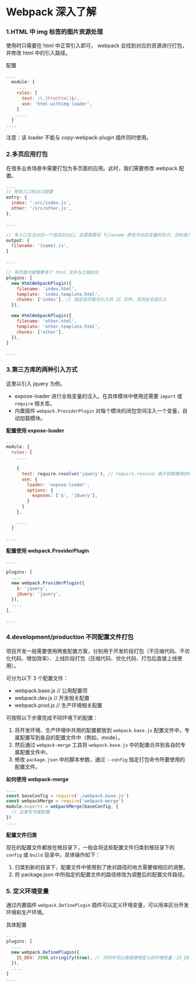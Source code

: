 # Webpack 深入了解

### 1.HTML 中 img 标签的图片资源处理
使用时只需要在 html 中正常引入即可， webpack 会找到对应的资源进行打包，并修改 html 中的引入路径。

配置
```JavaScript
....
  module: {
    ....
    rules: [
      test: /\.(htm|html)$/,
      use: 'html-withimg-loader',
    ]
    ....
  }
....
```

注意：该 loader 不能与 copy-webpack-plugin 插件同时使用。

### 2.多页应用打包
在很多业务场景中需要打包为多页面的应用。此时，我们需要修改 webpack 配置。
```JavaScript
....
// 修改入口和出口配置
entry: {
  index: '.src/index.js',
  other: '/src/other.js',
},

....

// 多入口无法对应一个固定的出口，这里需要将 filename 修改为动态变量的形式，目标是为了相应的输出各自的打包文件
output: {
  filename: '[name].js',
}

....

// 多页面也就需要多个 html 文件与之相对应
plugins: [
  new HtmlWebpackPlugin({
    filename: 'index.html',
    template: 'index.template.html',
    chunks: ['index'], // 指定该页面也引入的 JS 文件，否则会全部引入
  }),

  new HtmlWebpackPlugin({
    filename: 'other.html',
    template: 'other.template.html',
    chunks: ['other'],
  }),
]

....
```

### 3.第三方库的两种引入方式
这里以引入 jquery 为例。

- expose-loader 进行全局变量的注入。在具体模块中使用还需要 `import` 或 `require` 相关库。
- 内置插件 `webpack.ProviderPlugin` 对每个模块的闭包空间注入一个变量，自动加载模块。

**配置使用 expose-loader**
```JavaScript
....
module: {
  rules: [
    ....

    {
      test: require.resolve('jquery'), // require.resolve 用于获取模块的绝对路径
      use: {
        loader: 'expose-loader',
        options: {
          exposes: ['$', 'jQuery'],
        }
      }
    },

    ....
  ]

....
```

**配置使用 webpack.ProviderPlugin**
```JavaScript
....

plugins: [
  ....
  new webpack.ProviderPlugin({
    $: 'jquery',
    jQuery: 'jquery',
  }),
  ....
],

....
```

### 4.development/production 不同配置文件打包
项目开发一般需要使用两套配置方案，分别用于开发阶段打包（不压缩代码、不优化代码、增加效率）、上线阶段打包（压缩代码、优化代码、打包后直接上线使用）。

可分为以下 3 个配置文件：
- webpack.base.js // 公用配置项
- webpack.dev.js  // 开发相关配置
- webpack.prod.js // 生产环境相关配置

可按照以下步骤完成不同环境下的配置：
1. 将开发环境、生产环境中共用的配置都放到 `webpack.base.js` 配置文件中，专属配置写到各自的配置文件中（例如，mode）。
2. 然后通过 `webpack-merge` 工具将 `webpack.base.js` 中的配置合并到各自的专属配置文件中。
3. 修改 `package.json` 中的脚本参数，通过 `--config` 指定打包命令所要使用的配置文件。

**如何使用 webpack-merge**
```JavaScript
....
const baseConfig = require('./webpack.base.js')
const webpackMerge = require('webpack-merge')
module.exports = webpackMerge(baseConfig, {
  // 这里写专属配置
})
....
```

**配置文件归类**

现在的配置文件都放在根目录下，一般会将这些配置文件归类到根目录下的 `config` 或 `build` 目录中。具体操作如下：
1. 归类到新的目录下，配置文件中使用到了绝对路径的地方需要做相应的调整。
2. 将 package.json 中所指定的配置文件的路径修改为调整后的配置文件路径。


### 5. 定义环境变量
通过内置插件 `webpack.DefinePlugin` 插件可以定义环境变量，可以用来区分开发环境和生产环境。

具体配置
```JavaScript
....
plugins: [
  ....
  new webpack.DefinePlugin({
    IS_DEV: JSON.stringify(true), // 代码中可以直接使用定义的环境变量：IS_DEV
  }),
  ....
]
....
```
